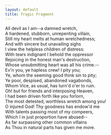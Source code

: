 ```yaml
---  
layout: default  
title: Tragic Fragment  
---  
```

  
All devil as I am--a damned wretch,  
A hardened, stubborn, unrepenting villain,  
Still my heart melts at human wretchedness;  
And with sincere but unavailing sighs  
I view the helpless children of distress:  
With tears indignant I behold the oppressor  
Rejoicing in the honest man's destruction,  
Whose unsubmitting heart was all his crime.--  
Ev'n you, ye hapless crew! I pity you;  
Ye, whom the seeming good think sin to pity;  
Ye poor, despised, abandoned vagabonds,  
Whom Vice, as usual, has turn'd o'er to ruin.  
Oh! but for friends and interposing Heaven,  
I had been driven forth like you forlorn,  
The most detested, worthless wretch among you!  
O injured God! Thy goodness has endow'd me  
With talents passing most of my compeers,  
Which I in just proportion have abused--  
As far surpassing other common villains  
As Thou in natural parts has given me more.
